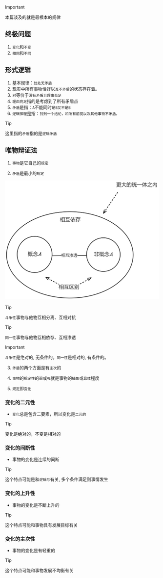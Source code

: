> [!IMPORTANT]
> 本篇谈及的就是最根本的规律

## 终极问题

1. `变化`和`不变`
2. `相同`和`不同`

## 形式逻辑

1. 基本规律：`处处无矛盾`
2. 现实中所有事物恰好以`互不矛盾`的状态存在着。
3. `对`等价于`没有矛盾且理由充足`
4. `理由充足`指的是考虑到了所有矛盾点
5. `矛盾`是指：`A`不能同时`是B又不是B`
6. `逻辑推理`是指：`找到一个结论，和所有前提以及其他事物不矛盾。`

> [!TIP]
> 这里指的`矛盾`指的是`逻辑矛盾`

## 唯物辩证法

1. `事物`是它自己的`规定`

2. `矛盾`是最小的`规定`

<img src="../images/conflict.png" width="900">

> [!TIP]
> `斗争性`事物与他物互相分离、互相对抗

> [!TIP]
> `同一性`事物与他物互相依存、互相渗透

> [!IMPORTANT]
> `斗争性`是绝对的, 无条件的。`同一性`是相对的, 有条件的。

3. `矛盾`的两个方面是有`主次`的

4. `事物`的`规定性`的`弱`或`强`就是事物的`抽象`或`具体`程度

5. `规定`即`变化`

### 变化的二元性

- `变化`总是包含二要素，所以变化是`二元的`

> [!TIP]
> 变化是绝对的，不变是相对的

### 变化的间断性

- 事物的变化是连续的间断

> [!TIP]
> 这个特点可能是和`逻辑与`有关, 多个条件满足则事情发生

### 变化的上升性

- 事物的变化是不断上升的

> [!TIP]
> 这个特点可能和事物具有发展目标有关

### 变化的主次性

- 事物的变化是有轻重的

> [!TIP]
> 这个特点可能和事物发展不均衡有关
